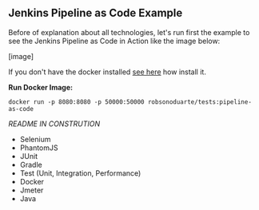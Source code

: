 Jenkins Pipeline as Code Example
---------------------------------------------------------------------------------------

Before of explanation about all technologies, let's run first the example to see the Jenkins Pipeline as Code in Action like the image below:

[image]

If you don't have the docker installed [see here](https://www.docker.com/products/docker) how install it.


**Run Docker Image:**
```
docker run -p 8080:8080 -p 50000:50000 robsonoduarte/tests:pipeline-as-code

```

*README IN CONSTRUTION*

* Selenium 
* PhantomJS 
* JUnit 
* Gradle 
* Test (Unit, Integration, Performance)
* Docker 
* Jmeter 
* Java
